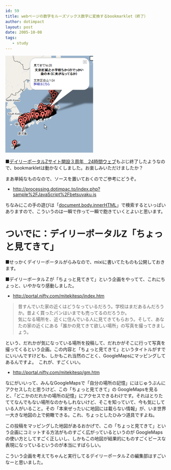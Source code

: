 ```yaml
---
id: 59
title: webページの数字をルーズソックス数字に変換するbookmarklet（終了）
author: dotimpact
layout: post
date: 2005-10-08
tags:
   - study
---
```

<img class="img_R" src='/hexo/images/wp-content/uploads/2008/02/betsuyaku.png' alt='betsuyaku.png' />

■[デイリーポータルZサイト開設３周年　24時間ウェブ][1]もぶじ終了したようなので、bookmarkletは動かなくしました。お楽しみいただけましたか？

まあ単純なものなので、ソースを置いておくのでご参考にどうぞ。

  * <http://processing.dotimpac.to/index.php?sample%2FJavaScript%2Fbetsuyaku.js>

ちなみにこの手の遊びは「[document.body.innerHTML][2]」で検索するといっぱいありますので、こういうのは一瞬で作って一瞬で飽きていくとよいと思います。

# ついでに：デイリーポータルZ「ちょっと見てきて」

■せっかくデイリーポータルがらみなので、mixiに書いてたものも公開しておきます。

■デイリーポータルＺが「ちょっと見てきて」という企画をやってて、これにちょっと、いやかなり感動しました。

  * <http://portal.nifty.com/mitekitesp/index.htm>

> 昔すんでいた家の近くはどうなっているだろう。学校はまだあるんだろうか。昔よく買ったパンはいまでも売ってるのだろうか。  
> 気になる場所を、近くに住んでいる人に見てきてもらおう。そして、あなたの家の近くにある「誰かの見てきて欲しい場所」の写真を撮ってきましょう。

という、だれかが気になっている場所を投稿して、だれかがそこに行って写真を撮ってくるという企画。この内容と「ちょっと見てきて」というタイトルがすでにいいんですけども、しかもこれ当然のごとく、GoogleMapsにマッピングしてあるんですよ。　これが、すごくいい。

  * <http://portal.nifty.com/mitekitesp/gm.htm>

なにがいいって、みんなGoogleMapsで「自分の場所の記憶」にはじゅうぶんにアクセスしたと思うけど、この「ちょっと見てきて」の GoogleMapsを見ると、「どこかのだれかの場所の記憶」にアクセスできるわけです。それはとりたててなんでもない場所なのかもしれないけど、そこを知っていて、今も気にしている人がいること。その「本来ぜったいに地図には載らない情報」が、いま世界一大きな地図の上で俯瞰できる。これ、ちょっとしたひみつ道具ですよね。

この投稿をマッピングした地図があるおかげで、この「ちょっと見てきて」という企画にコミットする方法がものすごく広がっているというのが GoogleMapsの使い方としてすごく正しいし、しかもこの地図が結果的にものすごくピースな表現になっているというのが本当にすばらしい。

こういう企画を考えてちゃんと実行してるデイリーポータルＺの編集部はすごいなーと思いました。

 [1]: http://portal.nifty.com/
 [2]: http://www.google.co.jp/search?q=document.body.innerHTML

